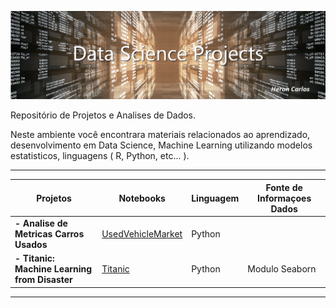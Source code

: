 ![](https://github.com/HeronCarlos/DataScience/blob/master/img/ds_projects_wtext_1240px.png)

Repositório de Projetos e Analises de Dados.

Neste ambiente você encontrara materiais relacionados ao aprendizado, desenvolvimento em Data Science, Machine Learning utilizando modelos estatisticos, linguagens ( R, Python, etc... ).

------------

| Projetos  | Notebooks | Linguagem | Fonte de Informaçoes Dados  | 
| ------------ | ------------ | ------------ | ------------ |
| **- Analise de Metricas Carros Usados**| [UsedVehicleMarket](https://bit.ly/315VqWa)| Python | |
| **- Titanic: Machine Learning from Disaster**| [Titanic](https://bit.ly/2ILh75w) | Python | Modulo Seaborn |


------------
